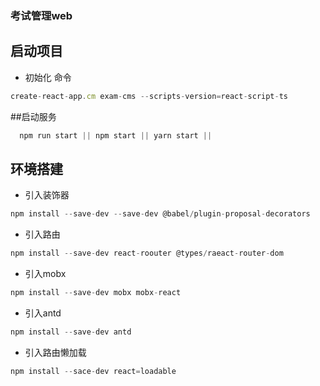 ### 考试管理web

## 启动项目 
  - 初始化
  命令

```js
create-react-app.cm exam-cms --scripts-version=react-script-ts
```
##启动服务
```js
  npm run start || npm start || yarn start ||
```
## 环境搭建
- 引入装饰器
```js
npm install --save-dev --save-dev @babel/plugin-proposal-decorators
```
- 引入路由
```js
npm install --save-dev react-roouter @types/raeact-router-dom
```

- 引入mobx
```js
npm install --save-dev mobx mobx-react
```

- 引入antd
```js
npm install --save-dev antd
```
- 引入路由懒加载
```js
npm install --sace-dev react=loadable
```
